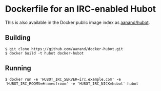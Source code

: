 Dockerfile for an IRC-enabled Hubot
===================================

This is also available in the Docker public image index as [aanand/hubot](https://index.docker.io/u/aanand/hubot/).

Building
--------

    $ git clone https://github.com/aanand/docker-hubot.git
    $ docker build -t hubot docker-hubot

Running
-------

    $ docker run -e 'HUBOT_IRC_SERVER=irc.example.com' -e 'HUBOT_IRC_ROOMS=#nameofroom' -e 'HUBOT_IRC_NICK=hubot' hubot
